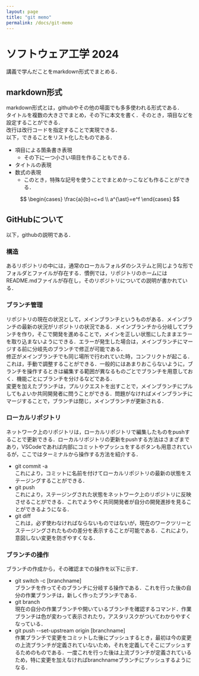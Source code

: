```yaml
---
layout: page
title: "git memo"
permalink: /docs/git-memo
---
```


# ソフトウェア工学 2024
講義で学んだことをmarkdown形式でまとめる．
## markdown形式
markdown形式とは，githubやその他の場面でも多多使われる形式である． \
タイトルを複数の大きさでまとめ，その下に本文を書く．そのとき，項目などを設定することができる． \
改行は改行コードを指定することで実現できる． \
以下，できることをリスト化したものである．
- 項目による箇条書き表現
  - その下に一つ小さい項目を作ることもできる．
- タイトルの表現
- 数式の表現
  - このとき，特殊な記号を使うことでまとめかっこなども作ることができる．

$$
\begin{cases}
  \frac{a}{b}=c+d \\
  a^{\ast}=e^f
\end{cases}
$$

## GitHubについて
以下，githubの説明である．
### 構造
あるリポジトリの中には，通常のローカルフォルダのシステムと同じような形でフォルダとファイルが存在する．慣例では，リポジトリのホームにはREADME.mdファイルが存在し，そのリポジトリについての説明が書かれている．
### ブランチ管理
リポジトリの現在の状況として，メインブランチというものがある．メインブランチの最新の状況がリポジトリの状況である．メインブランチから分岐してブランチを作り，そこで開発を進めることで，メインを正しい状態にしたままエラーを取り込まないようにできる．エラーが発生した場合は，メインブランチにマージする前に分岐先のブランチで修正が可能である． \
修正がメインブランチでも同じ場所で行われていた時，コンフリクトが起こる．これは，手動で調整することができる．一般的にはあまりおこらないように，ブランチを操作するときは編集する範囲が異なるものごとでブランチを用意しておく．機能ごとにブランチを分けるなどである． \
変更を加えたブランチは，プルリクエストを出すことで，メインブランチにプルしてもよいか共同開発者に問うことができる．問題がなければメインブランチにマージすることで，ブランチは閉じ，メインブランチが更新される．

### ローカルリポジトリ
ネットワーク上のリポジトリは，ローカルリポジトリで編集したものをpushすることで更新できる．ローカルリポジトリの更新をpushする方法はさまざまであり，VSCodeであれば内部にコミットやプッシュをするボタンも用意されているが，ここではターミナルから操作する方法を紹介する．
- git commit -a \
これにより，コミットに名前を付けてローカルリポジトリの最新の状態をステージングすることができる．
- git push \
これにより，ステージングされた状態をネットワーク上のリポジトリに反映させることができる．これでようやく共同開発者が自分の開発進捗を見ることができるようになる．
- git diff \
これは，必ず使わなければならないものではないが，現在のワークツリーとステージングされたものの差分を表示することが可能である．これにより，意図しない変更を防ぎやすくなる．

### ブランチの操作
ブランチの作成から，その確認までの操作を以下に示す．
- git switch -c [branchname] \
ブランチを作ってそのブランチに分岐する操作である．これを行った後の自分の作業ブランチは，新しく作ったブランチである．
- git branch \
現在の自分の作業ブランチや開いているブランチを確認するコマンド．作業ブランチは色が変わって表示されたり，アスタリスクがついてわかりやすくなっている．
- git push --set-upstream origin [branchname] \
作業ブランチで変更をコミットした後にプッシュするとき，最初は今の変更の上流ブランチが定義されていないため，それを定義してそこにプッシュするためのものである．一度これを行った後は上流ブランチが定義されているため，特に変更を加えなければbranchnameブランチにプッシュするようになる．